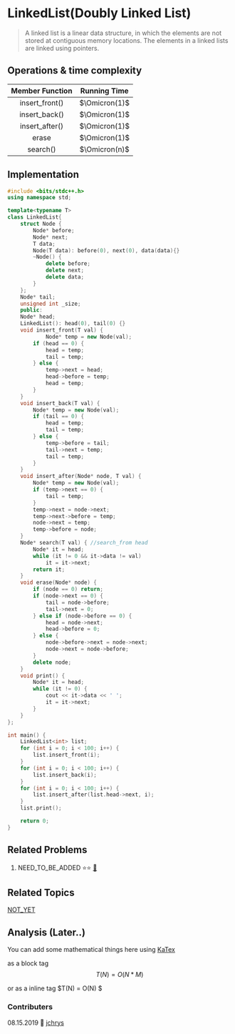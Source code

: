 # LinkedList(Doubly Linked List)
> A linked list is a linear data structure, in which the elements are not stored at contiguous memory locations. The elements in a linked lists are linked using pointers.

## Operations & time complexity
|  Member Function |  Running Time |
|:----------------:|:-------------:|
| insert_front()   | $\Omicron(1)$ |
| insert_back()    | $\Omicron(1)$ |
| insert_after()   | $\Omicron(1)$ |
|      erase       | $\Omicron(1)$ |
|    search()      | $\Omicron(n)$ |

## Implementation

```cpp
#include <bits/stdc++.h>
using namespace std;

template<typename T>
class LinkedList{
    struct Node {
        Node* before;
        Node* next;
        T data;
        Node(T data): before(0), next(0), data(data){} 
        ~Node() {
            delete before;
            delete next;
            delete data;
        } 
    };
    Node* tail;
    unsigned int _size;
    public:
    Node* head;
    LinkedList(): head(0), tail(0) {}
    void insert_front(T val) {
            Node* temp = new Node(val);
        if (head == 0) {
            head = temp;
            tail = temp;
        } else {
            temp->next = head;
            head->before = temp;
            head = temp;
        }
    }
    void insert_back(T val) {
        Node* temp = new Node(val);
        if (tail == 0) {
            head = temp;
            tail = temp;
        } else {
            temp->before = tail;
            tail->next = temp;
            tail = temp;
        }
    }
    void insert_after(Node* node, T val) {
        Node* temp = new Node(val);
        if (temp->next == 0) {
            tail = temp;
        }
        temp->next = node->next;
        temp->next->before = temp;
        node->next = temp;
        temp->before = node;
    }
    Node* search(T val) { //search_from head
        Node* it = head;
        while (it != 0 && it->data != val)
            it = it->next;
        return it;
    }
    void erase(Node* node) {
        if (node == 0) return;
        if (node->next == 0) {
            tail = node->before;
            tail->next = 0;
        } else if (node->before == 0) {
            head = node->next;
            head->before = 0;
        } else {
            node->before->next = node->next;
            node->next = node->before;
        }
        delete node;
    }
    void print() {
        Node* it = head;
        while (it != 0) {
            cout << it->data << ' ';
            it = it->next;
        }
    }
};

int main() {
    LinkedList<int> list;
    for (int i = 0; i < 100; i++) {
        list.insert_front(i);
    }
    for (int i = 0; i < 100; i++) {
        list.insert_back(i);
    }
    for (int i = 0; i < 100; i++) {
        list.insert_after(list.head->next, i);
    }
    list.print();

    return 0;
}

```





## Related Problems
1. NEED_TO_BE_ADDED :star::star: [:link:](https://codeforces.com/problemset/problem/1187/B)


## Related Topics
[NOT_YET](/DataStructures/Basics/Stack/)

## Analysis (Later..)
You can add some mathematical things here using [KaTex](https://katex.org/docs/supported.html)

as a block tag
$$
    T(N) = O(N*M)
$$

or as a inline tag $T(N) = O(N) $

### Contributers
08.15.2019 :tada: [jchrys](https://github.com/jchrys)  

